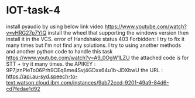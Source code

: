 # IOT-task-4
install pyaudio by using below link video https://www.youtube.com/watch?v=vHRG27p7YIQ install the wheel that supporting the windows version then install it in the VCS.   error of Handshake status 403 Forbidden: I try to fix it many times but I'm not find any solutions. I try to using another methods and another python code to handle this task https://www.youtube.com/watch?v=A9_0OgW1LZU  the attached code is for STT + try it many times.  the APIKEY : 9P7jznPleTo06Prh9CEq8me4Svj4GDxx64u1b-JDXbwU the URL : https://api.au-syd.speech-to-text.watson.cloud.ibm.com/instances/9ab72ccd-9201-49a9-84d6-cd7fedae1d92  
